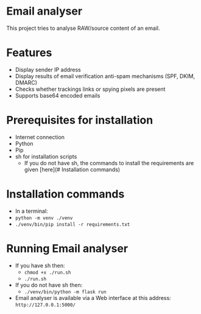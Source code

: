 # Email analyser 
This project tries to analyse RAW/source content of an email.
# Features
- Display sender IP address
- Display results of email verification anti-spam mechanisms (SPF, DKIM, DMARC)
- Checks whether trackings links or spying pixels are present
- Supports base64 encoded emails
# Prerequisites for installation
- Internet connection
- Python
- Pip
- sh for installation scripts
    - If you do not have sh, the commands to install the requirements are given [here](# Installation commands)
# Installation commands
- In a terminal:
- `python -m venv ./venv`
- `./venv/bin/pip install -r requirements.txt`
# Running Email analyser
- If you have sh then:
    - `chmod +x ./run.sh`
    - `./run.sh`
- If you do not have sh then:
    - `./venv/bin/python -m flask run`
- Email analyser is available via a Web interface at this address: `http://127.0.0.1:5000/`

